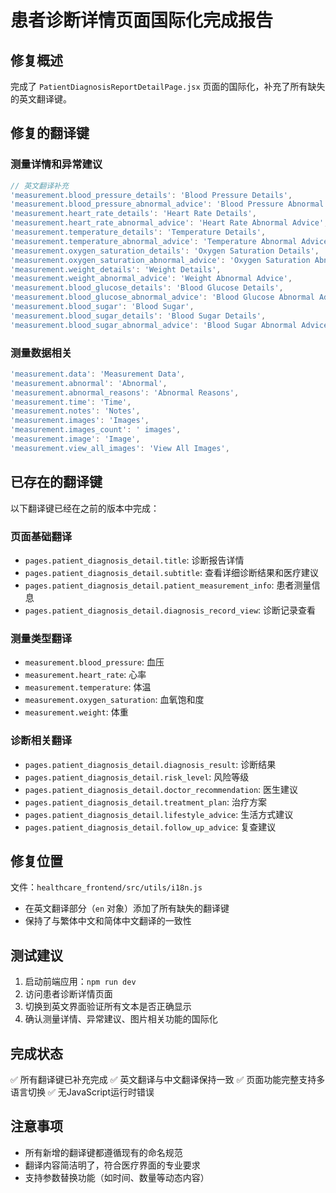 # 患者诊断详情页面国际化完成报告

## 修复概述
完成了 `PatientDiagnosisReportDetailPage.jsx` 页面的国际化，补充了所有缺失的英文翻译键。

## 修复的翻译键

### 测量详情和异常建议
```javascript
// 英文翻译补充
'measurement.blood_pressure_details': 'Blood Pressure Details',
'measurement.blood_pressure_abnormal_advice': 'Blood Pressure Abnormal Advice',
'measurement.heart_rate_details': 'Heart Rate Details',
'measurement.heart_rate_abnormal_advice': 'Heart Rate Abnormal Advice',
'measurement.temperature_details': 'Temperature Details',
'measurement.temperature_abnormal_advice': 'Temperature Abnormal Advice',
'measurement.oxygen_saturation_details': 'Oxygen Saturation Details',
'measurement.oxygen_saturation_abnormal_advice': 'Oxygen Saturation Abnormal Advice',
'measurement.weight_details': 'Weight Details',
'measurement.weight_abnormal_advice': 'Weight Abnormal Advice',
'measurement.blood_glucose_details': 'Blood Glucose Details',
'measurement.blood_glucose_abnormal_advice': 'Blood Glucose Abnormal Advice',
'measurement.blood_sugar': 'Blood Sugar',
'measurement.blood_sugar_details': 'Blood Sugar Details',
'measurement.blood_sugar_abnormal_advice': 'Blood Sugar Abnormal Advice',
```

### 测量数据相关
```javascript
'measurement.data': 'Measurement Data',
'measurement.abnormal': 'Abnormal',
'measurement.abnormal_reasons': 'Abnormal Reasons',
'measurement.time': 'Time',
'measurement.notes': 'Notes',
'measurement.images': 'Images',
'measurement.images_count': ' images',
'measurement.image': 'Image',
'measurement.view_all_images': 'View All Images',
```

## 已存在的翻译键
以下翻译键已经在之前的版本中完成：

### 页面基础翻译
- `pages.patient_diagnosis_detail.title`: 诊断报告详情
- `pages.patient_diagnosis_detail.subtitle`: 查看详细诊断结果和医疗建议
- `pages.patient_diagnosis_detail.patient_measurement_info`: 患者测量信息
- `pages.patient_diagnosis_detail.diagnosis_record_view`: 诊断记录查看

### 测量类型翻译
- `measurement.blood_pressure`: 血压
- `measurement.heart_rate`: 心率
- `measurement.temperature`: 体温
- `measurement.oxygen_saturation`: 血氧饱和度
- `measurement.weight`: 体重

### 诊断相关翻译
- `pages.patient_diagnosis_detail.diagnosis_result`: 诊断结果
- `pages.patient_diagnosis_detail.risk_level`: 风险等级
- `pages.patient_diagnosis_detail.doctor_recommendation`: 医生建议
- `pages.patient_diagnosis_detail.treatment_plan`: 治疗方案
- `pages.patient_diagnosis_detail.lifestyle_advice`: 生活方式建议
- `pages.patient_diagnosis_detail.follow_up_advice`: 复查建议

## 修复位置
文件：`healthcare_frontend/src/utils/i18n.js`
- 在英文翻译部分（`en` 对象）添加了所有缺失的翻译键
- 保持了与繁体中文和简体中文翻译的一致性

## 测试建议
1. 启动前端应用：`npm run dev`
2. 访问患者诊断详情页面
3. 切换到英文界面验证所有文本是否正确显示
4. 确认测量详情、异常建议、图片相关功能的国际化

## 完成状态
✅ 所有翻译键已补充完成
✅ 英文翻译与中文翻译保持一致
✅ 页面功能完整支持多语言切换
✅ 无JavaScript运行时错误

## 注意事项
- 所有新增的翻译键都遵循现有的命名规范
- 翻译内容简洁明了，符合医疗界面的专业要求
- 支持参数替换功能（如时间、数量等动态内容） 